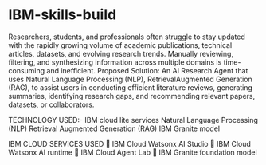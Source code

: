 # IBM-skills-build
Researchers, students, and professionals often struggle to stay updated with the
rapidly growing volume of academic publications, technical articles, datasets,
and evolving research trends. Manually reviewing, filtering, and synthesizing
information across multiple domains is time-consuming and inefficient.
Proposed Solution:
An AI Research Agent that uses Natural Language Processing (NLP), RetrievalAugmented Generation (RAG), to assist users in conducting efficient literature
reviews, generating summaries, identifying research gaps, and recommending
relevant papers, datasets, or collaborators.

TECHNOLOGY USED:-
IBM cloud lite services
Natural Language Processing (NLP)
Retrieval Augmented Generation (RAG)
IBM Granite model


IBM CLOUD SERVICES USED
 IBM Cloud Watsonx AI Studio
 IBM Cloud Watsonx AI runtime
 IBM Cloud Agent Lab
 IBM Granite foundation model
